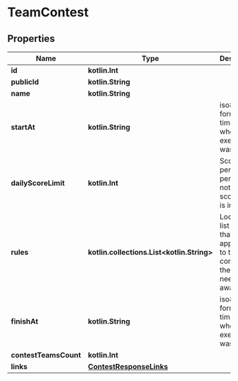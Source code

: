 
# TeamContest

## Properties
Name | Type | Description | Notes
------------ | ------------- | ------------- | -------------
**id** | **kotlin.Int** |  |  [optional]
**publicId** | **kotlin.String** |  |  [optional]
**name** | **kotlin.String** |  |  [optional]
**startAt** | **kotlin.String** | iso8601 formatted time of when the exercise was started |  [optional]
**dailyScoreLimit** | **kotlin.Int** | Score limit per user per day. If not set, no score limit is in effect. |  [optional]
**rules** | **kotlin.collections.List&lt;kotlin.String&gt;** | Localized list of rules that is applicable to the contest that the user needs to be aware of. |  [optional]
**finishAt** | **kotlin.String** | iso8601 formatted time of when the exercise was started |  [optional]
**contestTeamsCount** | **kotlin.Int** |  |  [optional]
**links** | [**ContestResponseLinks**](ContestResponseLinks.md) |  |  [optional]



